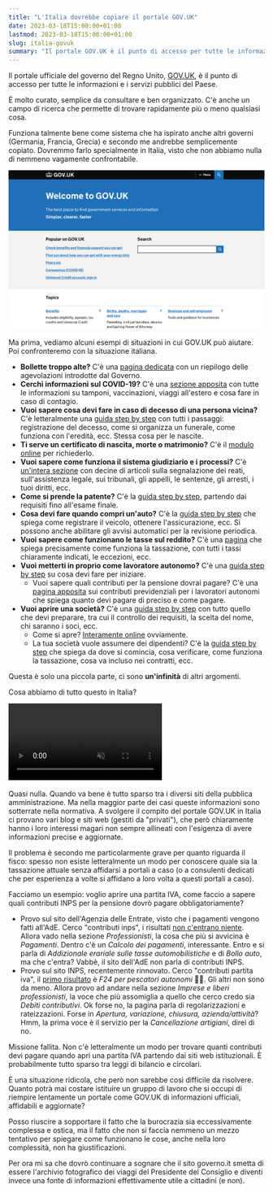 ```yaml
---
title: "L'Italia dovrebbe copiare il portale GOV.UK"
date: 2023-03-18T15:00:00+01:00
lastmod: 2023-03-18T15:00:00+01:00
slug: italia-govuk
summary: "Il portale GOV.UK è il punto di accesso per tutte le informazioni e i servizi pubblici del Paese. In Italia non abbiamo nulla di vagamente simile, purtroppo."
---
```


<style type="text/css">
@media screen and (max-width: 500px) {
  .post-content img, .post-content video {
    width: 100% !important;
  }
}
</style>

Il portale ufficiale del governo del Regno Unito, [GOV.UK](https://www.gov.uk/), è il punto di accesso per tutte le informazioni e i servizi pubblici del Paese.

È molto curato, semplice da consultare e ben organizzato. C'è anche un campo di ricerca che permette di trovare rapidamente più o meno qualsiasi cosa.

Funziona talmente bene come sistema che ha ispirato anche altri governi (Germania, Francia, Grecia) e secondo me andrebbe semplicemente copiato. Dovremmo farlo specialmente in Italia, visto che non abbiamo nulla di nemmeno vagamente confrontabile.

<img src="govuk.png" loading="lazy" alt="Screenshot della homepage del sito web GOV.UK.">

Ma prima, vediamo alcuni esempi di situazioni in cui GOV.UK può aiutare. Poi confronteremo con la situazione italiana.

- **Bollette troppo alte?** C'è una [pagina dedicata](https://www.gov.uk/get-help-energy-bills) con un riepilogo delle agevolazioni introdotte dal Governo.
- **Cerchi informazioni sul COVID-19?** C'è una [sezione apposita](https://www.gov.uk/coronavirus) con tutte le informazioni su tamponi, vaccinazioni, viaggi all'estero e cosa fare in caso di contagio.
- **Vuoi sapere cosa devi fare in caso di decesso di una persona vicina?** C'è letteralmente una [guida step by step](https://www.gov.uk/when-someone-dies) con tutti i passaggi: registrazione del decesso, come si organizza un funerale, come funziona con l'eredità, ecc. Stessa cosa per le nascite.
- **Ti serve un certificato di nascita, morte o matrimonio?** C'è il [modulo online](https://www.gov.uk/order-copy-birth-death-marriage-certificate) per richiederlo.
- **Vuoi sapere come funziona il sistema giudiziario e i processi?** C'è [un'intera sezione](https://www.gov.uk/browse/justice) con decine di articoli sulla segnalazione dei reati, sull'assistenza legale, sui tribunali, gli appelli, le sentenze, gli arresti, i tuoi diritti, ecc.
- **Come si prende la patente?** C'è la [guida step by step](https://www.gov.uk/learn-to-drive-a-car), partendo dai requisiti fino all'esame finale.
- **Cosa devi fare quando compri un'auto?** C'è la [guida step by step](https://www.gov.uk/buy-a-vehicle) che spiega come registrare il veicolo, ottenere l'assicurazione, ecc. Si possono anche abilitare gli avvisi automatici per la revisione periodica.
- **Vuoi sapere come funzionano le tasse sul reddito?** C'è una [pagina](https://www.gov.uk/income-tax-rates) che spiega precisamente come funziona la tassazione, con tutti i tassi chiaramente indicati, le eccezioni, ecc.
- **Vuoi metterti in proprio come lavoratore autonomo?** C'è una [guida step by step](https://www.gov.uk/set-up-self-employed) su cosa devi fare per iniziare.
  - Vuoi sapere quali contributi per la pensione dovrai pagare? C'è una [pagina apposita](https://www.gov.uk/self-employed-national-insurance-rates) sui contributi previdenziali per i lavoratori autonomi che spiega quanto devi pagare di preciso e come pagare.
- **Vuoi aprire una società?** C'è una [guida step by step](https://www.gov.uk/set-up-limited-company) con tutto quello che devi preparare, tra cui il controllo dei requisiti, la scelta del nome, chi saranno i soci, ecc.
  - Come si apre? [Interamente online](https://www.youtube.com/watch?v=LuWpx9ELU0Y) ovviamente.
  - La tua società vuole assumere dei dipendenti? C'è la [guida step by step](https://www.gov.uk/get-ready-to-employ-someone) che spiega da dove si comincia, cosa verificare, come funziona la tassazione, cosa va incluso nei contratti, ecc.

Questa è solo una piccola parte, ci sono **un'infinità** di altri argomenti.

Cosa abbiamo di tutto questo in Italia?

<video autoplay muted loop playsinline style="width: 60%; margin-left: 0">
    <source src="https://thumbs.gfycat.com/PowerlessForcefulBrownbutterfly-mobile.mp4" type="video/mp4">
</video>

Quasi nulla. Quando va bene è tutto sparso tra i diversi siti della pubblica amministrazione. Ma nella maggior parte dei casi queste informazioni sono sotterrate nella normativa. A svolgere il compito del portale GOV.UK in Italia ci provano vari blog e siti web (gestiti da "privati"), che però chiaramente hanno i loro interessi magari non sempre allineati con l'esigenza di avere informazioni precise e aggiornate.

Il problema è secondo me particolarmente grave per quanto riguarda il fisco: spesso non esiste letteralmente un modo per conoscere quale sia la tassazione attuale senza affidarsi a portali a caso (o a consulenti dedicati che per esperienza a volte si affidano a loro volta a questi portali a caso).

Facciamo un esempio: voglio aprire una partita IVA, come faccio a sapere quali contributi INPS per la pensione dovrò pagare obbligatoriamente?
- Provo sul sito dell'Agenzia delle Entrate, visto che i pagamenti vengono fatti all'AdE. Cerco "contributi inps", i risultati [non c'entrano niente](https://archive.is/R1Aba). Allora vado nella sezione *Professionisti*, la cosa che più si avvicina è *Pagamenti*. Dentro c'è un *Calcolo dei pagamenti*, interessante. Entro e si parla di *Addizionale erariale sulle tasse automobilistiche* e di *Bollo auto*, ma che c'entra? Vabbè, il sito dell'AdE non parla di contributi INPS.
- Provo sul sito INPS, recentemente rinnovato. Cerco "contributi partita iva", il [primo risultato](https://archive.is/KQ5l5) è *F24 per pescatori autonomi* 🤦‍♂️. Gli altri non sono da meno. Allora provo ad andare nella sezione *Imprese e liberi professionisti*, la voce che più assomiglia a quello che cerco credo sia *Debiti contributivi*. Ok forse no, la pagina parla di regolarizzazioni e rateizzazioni. Forse in *Apertura, variazione, chiusura, azienda/attività*? Hmm, la prima voce è il servizio per la *Cancellazione artigiani*, direi di no.

Missione fallita. Non c'è letteralmente un modo per trovare quanti contributi devi pagare quando apri una partita IVA partendo dai siti web istituzionali. È probabilmente tutto sparso tra leggi di bilancio e circolari.

È una situazione ridicola, che però non sarebbe così difficile da risolvere. Quanto potrà mai costare istituire un gruppo di lavoro che si occupi di riempire lentamente un portale come GOV.UK di informazioni ufficiali, affidabili e aggiornate?

Posso riuscire a sopportare il fatto che la burocrazia sia eccessivamente complessa e ostica, ma il fatto che non si faccia nemmeno un mezzo tentativo per spiegare come funzionano le cose, anche nella loro complessità, non ha giustificazioni.

Per ora mi sa che dovrò continuare a sognare che il sito governo.it smetta di essere l'archivio fotografico dei viaggi del Presidente del Consiglio e diventi invece una fonte di informazioni effettivamente utile a cittadini (e non).
